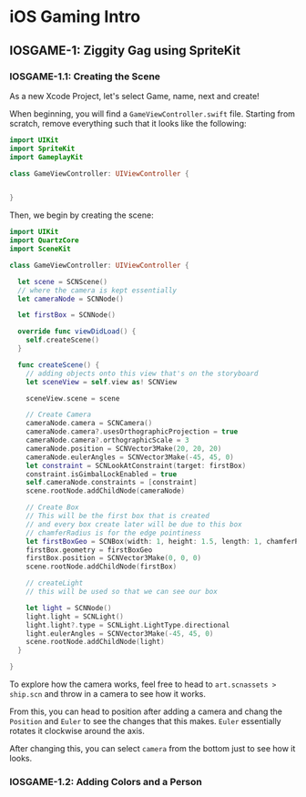 # iOS Gaming Intro

## IOSGAME-1: Ziggity Gag using SpriteKit

### IOSGAME-1.1: Creating the Scene

As a new Xcode Project, let's select Game, name, next and create!

When beginning, you will find a `GameViewController.swift` file. Starting from scratch, remove everything such that it looks like the following:

```swift
import UIKit
import SpriteKit
import GameplayKit

class GameViewController: UIViewController {


}
```

Then, we begin by creating the scene:

```swift
import UIKit
import QuartzCore
import SceneKit

class GameViewController: UIViewController {

  let scene = SCNScene()
  // where the camera is kept essentially
  let cameraNode = SCNNode()

  let firstBox = SCNNode()

  override func viewDidLoad() {
    self.createScene()
  }

  func createScene() {
    // adding objects onto this view that's on the storyboard
    let sceneView = self.view as! SCNView

    sceneView.scene = scene

    // Create Camera
    cameraNode.camera = SCNCamera()
    cameraNode.camera?.usesOrthographicProjection = true
    cameraNode.camera?.orthographicScale = 3
    cameraNode.position = SCNVector3Make(20, 20, 20)
    cameraNode.eulerAngles = SCNVector3Make(-45, 45, 0)
    let constraint = SCNLookAtConstraint(target: firstBox)
    constraint.isGimbalLockEnabled = true
    self.cameraNode.constraints = [constraint]
    scene.rootNode.addChildNode(cameraNode)

    // Create Box
    // This will be the first box that is created
    // and every box create later will be due to this box
    // chamferRadius is for the edge pointiness
    let firstBoxGeo = SCNBox(width: 1, height: 1.5, length: 1, chamferRadius: 0)
    firstBox.geometry = firstBoxGeo
    firstBox.position = SCNVector3Make(0, 0, 0)
    scene.rootNode.addChildNode(firstBox)

    // createLight
    // this will be used so that we can see our box

    let light = SCNNode()
    light.light = SCNLight()
    light.light?.type = SCNLight.LightType.directional
    light.eulerAngles = SCNVector3Make(-45, 45, 0)
    scene.rootNode.addChildNode(light)
  }

}
```

To explore how the camera works, feel free to head to `art.scnassets > ship.scn` and throw in a camera to see how it works.

From this, you can head to position after adding a camera and chang the `Position` and `Euler` to see the changes that this makes. `Euler` essentially rotates it clockwise around the axis.

After changing this, you can select `camera` from the bottom just to see how it looks.

### IOSGAME-1.2: Adding Colors and a Person
